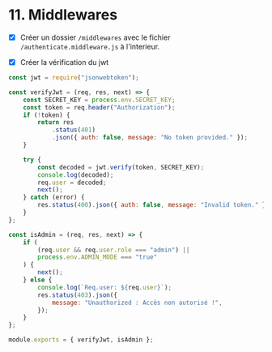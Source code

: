 # 11. Middlewares

- [x] Créer un dossier `/middlewares` avec le fichier `/authenticate.middleware.js` à l'interieur.

- [x] Créer la vérification du jwt
```javascript
const jwt = require("jsonwebtoken");

const verifyJwt = (req, res, next) => {
    const SECRET_KEY = process.env.SECRET_KEY;
    const token = req.header("Authorization");
    if (!token) {
        return res
            .status(401)
            .json({ auth: false, message: "No token provided." });
    }

    try {
        const decoded = jwt.verify(token, SECRET_KEY);
        console.log(decoded);
        req.user = decoded;
        next();
    } catch (error) {
        res.status(400).json({ auth: false, message: "Invalid token." });
    }
};

const isAdmin = (req, res, next) => {
    if (
        (req.user && req.user.role === "admin") ||
        process.env.ADMIN_MODE === "true"
    ) {
        next();
    } else {
        console.log(`Req.user: ${req.user}`);
        res.status(403).json({
            message: "Unauthorized : Accès non autorisé !",
        });
    }
};

module.exports = { verifyJwt, isAdmin };
```
